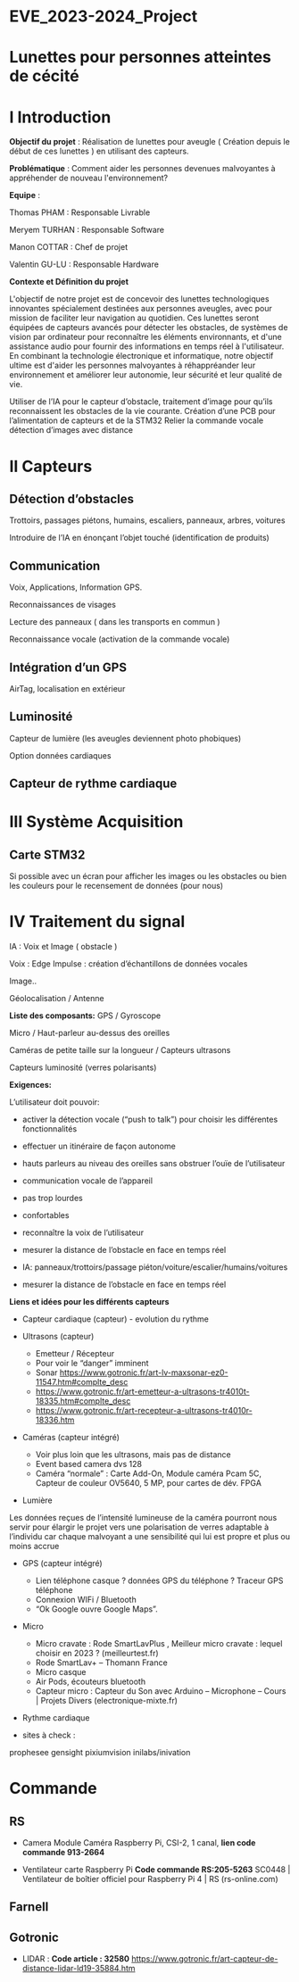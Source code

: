 # EVE_2023-2024_Project

# Lunettes pour personnes atteintes de cécité 

# I Introduction
**Objectif du projet** : Réalisation de lunettes pour aveugle ( Création depuis le début de ces lunettes ) en utilisant des capteurs. 

**Problématique** : Comment aider les personnes devenues malvoyantes à appréhender de nouveau l'environnement?

**Equipe** : 

Thomas PHAM : Responsable Livrable 

Meryem TURHAN : Responsable Software 

Manon COTTAR : Chef de projet

Valentin GU-LU : Responsable Hardware 

**Contexte et Définition du projet**

L'objectif de notre projet est de concevoir des lunettes technologiques innovantes spécialement destinées aux personnes aveugles, avec pour mission de faciliter leur navigation au quotidien. Ces lunettes seront équipées de capteurs avancés pour détecter les obstacles, de systèmes de vision par ordinateur pour reconnaître les éléments environnants, et d'une assistance audio pour fournir des informations en temps réel à l'utilisateur. En combinant la technologie électronique et informatique, notre objectif ultime est d'aider les personnes malvoyantes à réhappréander leur environnement et améliorer leur autonomie, leur sécurité et leur qualité de vie. 

Utiliser de l’IA pour le capteur d’obstacle, traitement d’image pour qu’ils reconnaissent les obstacles de la vie courante.
Création d’une PCB pour l’alimentation de capteurs et de la STM32
Relier la commande vocale détection d’images avec distance

	
# II Capteurs
## Détection d’obstacles
Trottoirs, passages piétons, humains, escaliers, panneaux, arbres, voitures

Introduire de l’IA en énonçant l’objet touché (identification de produits)
## Communication
Voix, Applications, Information GPS.

Reconnaissances de visages

Lecture des panneaux ( dans les transports en commun )

Reconnaissance vocale (activation de la commande vocale)

## Intégration d’un GPS
AirTag, localisation en extérieur
## Luminosité
Capteur de lumière (les aveugles deviennent photo phobiques)

Option données cardiaques

## Capteur de rythme cardiaque


# III Système Acquisition
## Carte STM32
Si possible avec un écran pour afficher les images ou les obstacles ou bien les couleurs pour le recensement de données (pour nous)


# IV Traitement du signal
IA : Voix  et Image ( obstacle )

Voix : Edge Impulse : création d’échantillons de données vocales

Image.. 

Géolocalisation / Antenne 


**Liste des composants:**
GPS / Gyroscope

Micro / Haut-parleur au-dessus des oreilles

Caméras de petite taille sur la longueur / Capteurs ultrasons

Capteurs luminosité (verres polarisants)

**Exigences:**

L’utilisateur doit pouvoir:

- activer la détection vocale (“push to talk”) pour choisir les différentes fonctionnalités

- effectuer un itinéraire de façon autonome 

- hauts parleurs au niveau des oreilles sans obstruer l’ouïe de l’utilisateur

- communication vocale de l’appareil

- pas trop lourdes

- confortables

- reconnaître la voix de l’utilisateur

- mesurer la distance de l’obstacle en face en temps réel

- IA: panneaux/trottoirs/passage piéton/voiture/escalier/humains/voitures

- mesurer la distance de l’obstacle en face en temps réel

**Liens et idées pour les différents capteurs**
 - Capteur cardiaque (capteur)
         - evolution du rythme


 - Ultrasons (capteur)
	- Emetteur / Récepteur
   	- Pour voir le “danger” imminent
	- Sonar https://www.gotronic.fr/art-lv-maxsonar-ez0-11547.htm#complte_desc
	- https://www.gotronic.fr/art-emetteur-a-ultrasons-tr4010t-18335.htm#complte_desc
	- https://www.gotronic.fr/art-recepteur-a-ultrasons-tr4010r-18336.htm



 - Caméras (capteur intégré)
	- Voir plus loin que les ultrasons, mais pas de distance 
	- Event based camera dvs 128
	- Caméra “normale” : Carte Add-On, Module caméra Pcam 5C, Capteur de couleur OV5640, 5 MP, pour cartes de dév. FPGA


 - Lumière

Les données reçues de l’intensité lumineuse de la caméra pourront nous servir pour élargir le projet vers une polarisation de verres adaptable à l’individu car chaque malvoyant a une sensibilité qui lui est propre et plus ou moins accrue

 - GPS (capteur intégré)
	- Lien téléphone casque ? données GPS du téléphone ? Traceur GPS téléphone
	- Connexion WIFi / Bluetooth
	- “Ok Google ouvre Google Maps”. 


 - Micro
	- Micro cravate : Rode SmartLavPlus , Meilleur micro cravate : lequel choisir en 2023 ? (meilleurtest.fr)
	- Rode SmartLav+ – Thomann France
	- Micro casque
	- Air Pods, écouteurs bluetooth
	- Capteur micro : Capteur du Son avec Arduino – Microphone – Cours | Projets Divers (electronique-mixte.fr)

 - Rythme cardiaque


 - sites à check :
   
prophesee
gensight
pixiumvision
inilabs/inivation

# Commande 
## RS

- Camera Module Caméra Raspberry Pi, CSI-2, 1 canal, **lien code commande 913-2664**

- Ventilateur carte Raspberry Pi **Code commande RS:205-5263** SC0448 | Ventilateur de boîtier officiel pour Raspberry Pi 4 | RS (rs-online.com)

## Farnell


## Gotronic 

- LIDAR : **Code article : 32580** https://www.gotronic.fr/art-capteur-de-distance-lidar-ld19-35884.htm









